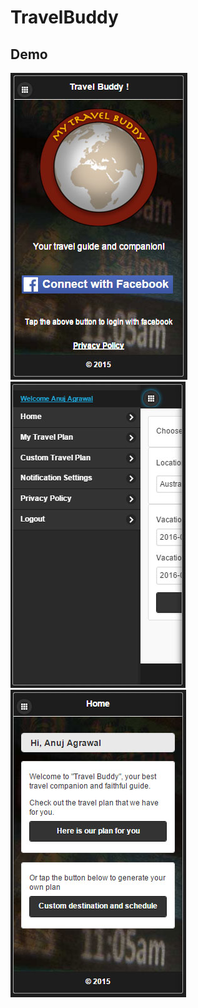 # TravelBuddy

## Demo

![1](https://raw.githubusercontent.com/anujgeek/TravelBuddy/master/Demo/1.jpg "1")
![1](https://raw.githubusercontent.com/anujgeek/TravelBuddy/master/Demo/2.jpg "1")
![1](https://raw.githubusercontent.com/anujgeek/TravelBuddy/master/Demo/3.jpg "1")
